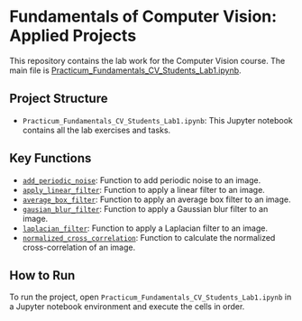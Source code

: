 # Fundamentals of Computer Vision: Applied Projects

This repository contains the lab work for the Computer Vision course. The main file is [Practicum_Fundamentals_CV_Students_Lab1.ipynb](Practicum_Fundamentals_CV_Students_Lab1.ipynb).

## Project Structure

- `Practicum_Fundamentals_CV_Students_Lab1.ipynb`: This Jupyter notebook contains all the lab exercises and tasks.

## Key Functions

- [`add_periodic_noise`](Practicum_Fundamentals_CV_Students_Lab1.ipynb): Function to add periodic noise to an image.
- [`apply_linear_filter`](Practicum_Fundamentals_CV_Students_Lab1.ipynb): Function to apply a linear filter to an image.
- [`average_box_filter`](Practicum_Fundamentals_CV_Students_Lab1.ipynb): Function to apply an average box filter to an image.
- [`gausian_blur_filter`](Practicum_Fundamentals_CV_Students_Lab1.ipynb): Function to apply a Gaussian blur filter to an image.
- [`laplacian_filter`](Practicum_Fundamentals_CV_Students_Lab1.ipynb): Function to apply a Laplacian filter to an image.
- [`normalized_cross_correlation`](Practicum_Fundamentals_CV_Students_Lab1.ipynb): Function to calculate the normalized cross-correlation of an image.

## How to Run

To run the project, open `Practicum_Fundamentals_CV_Students_Lab1.ipynb` in a Jupyter notebook environment and execute the cells in order.